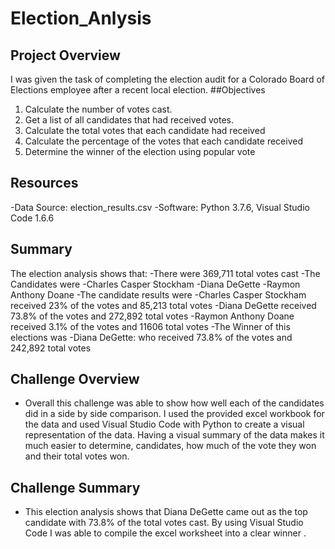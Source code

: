 # Election_Anlysis
## Project Overview
I was given the task of completing the election audit for a Colorado Board of Elections employee after a recent local election.
##Objectives
1.	Calculate the number of votes cast.
2.	Get a list of all candidates that had received votes.
3.	Calculate the total votes that each candidate had received
4.	Calculate the percentage of the votes that each candidate received
5.	Determine the winner of the election using popular vote
## Resources
-Data Source: election_results.csv
-Software: Python 3.7.6, Visual Studio Code 1.6.6
## Summary
The election analysis shows that:
-There were 369,711 total votes cast
-The Candidates were	-Charles Casper Stockham
	-Diana DeGette
	-Raymon Anthony Doane
-The candidate results were 
-Charles Casper Stockham received 23% of the votes and 85,213 total votes
-Diana DeGette received 73.8% of the votes and 272,892 total votes
-Raymon Anthony Doane received 3.1% of the votes and 11606 total votes
-The Winner of this elections was 
	-Diana DeGette: who received 73.8% of the votes and 242,892 total votes
## Challenge Overview
-	Overall this challenge was able to show how well each of the candidates did in a side by side comparison. I used the provided excel workbook for the data and used Visual Studio Code with Python to create a visual representation of the data. Having a visual summary of the data makes it much easier to determine, candidates, how much of the vote they won and their total votes won. 
## Challenge Summary
-	This election analysis shows that Diana DeGette came out as the top candidate with 73.8% of the total votes cast. By using Visual Studio Code I was able to compile the excel worksheet into a clear winner .
